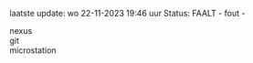 laatste update: 
wo 22-11-2023 19:46   uur 
Status: FAALT - fout - 
<div class="service R">nexus</div><div class="service R">git</div><div class="service Y">microstation</div>